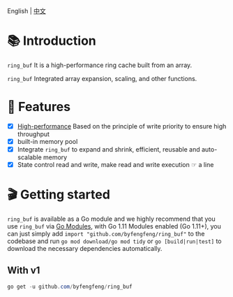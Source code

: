 English | [中文](README_ZH.md)

# 📚 Introduction

`ring_buf` It is a high-performance ring cache built from an array.

`ring_buf` Integrated array expansion, scaling, and other functions.

# 🚀 Features

- [x] [High-performance](#-performance) Based on the principle of write priority to ensure high throughput
- [x] built-in memory pool
- [x] Integrate `ring_buf` to expand and shrink, efficient, reusable and auto-scalable memory
- [x] State control read and write, make read and write execution ☞ a line

# 🎬 Getting started

`ring_buf` is available as a Go module and we highly recommend that you use `ring_buf` via [Go Modules](https://go.dev/blog/using-go-modules), with Go 1.11 Modules enabled (Go 1.11+), you can just simply add `import "github.com/byfengfeng/ring_buf"` to the codebase and run `go mod download/go mod tidy` or `go [build|run|test]` to download the necessary dependencies automatically.

## With v1

```powershell
go get -u github.com/byfengfeng/ring_buf
```

